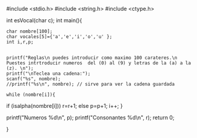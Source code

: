 #include <stdio.h>
#include <string.h>
#include <ctype.h>
 
int esVocal(char c);
int main(){
	
	char nombre[100];
	char vocales[5]={'a','e','i','o','u' };
	int i,r,p;
	

	printf("Reglas\n puedes introducir como maximo 100 carateres.\n Puestes intrtroducir numeros  del (0) al (9) y letras de la (a) a la (z). \n");
	printf("\nTeclea una cadena:");
	scanf("%s", nombre);
    //printf("%s\n", nombre); // sirve para ver la cadena guardada
	
	while (nombre[i]){
   if (isalpha(nombre[i])) r=r+1;
    else p=p+1;
    i++;
   }

 printf("Numeros %d\n", p);
 printf("Consonantes %d\n", r);
 return 0;
  
}
